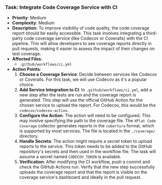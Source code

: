 ### Task: Integrate Code Coverage Service with CI

-   **Priority**: Medium
-   **Complexity**: Medium
-   **Description**: To improve visibility of code quality, the code coverage report should be easily accessible. This task involves integrating a third-party code coverage service (like Codecov or Coveralls) with the CI pipeline. This will allow developers to see coverage reports directly in pull requests, making it easier to assess the impact of their changes on test coverage.
-   **Affected Files**:
    -   `.github/workflows/ci.yml`
-   **Action Points**:
    1.  **Choose a Coverage Service**: Decide between services like Codecov or Coveralls. For this task, we will use Codecov as it's a popular choice.
    2.  **Add Service Integration to CI**: In `.github/workflows/ci.yml`, add a new step after the tests are run and the coverage report is generated. This step will use the official GitHub Action for the chosen service to upload the report. For Codecov, this would be the `codecov/codecov-action`.
    3.  **Configure the Action**: The action will need to be configured. This may involve specifying the path to the coverage file. The `XPlat Code Coverage` collector generates reports in the `cobertura` format, which is supported by most services. The file is located in the `./coverage/` directory.
    4.  **Handle Secrets**: The action might require a secret token to upload reports to the service. This token needs to be added to the GitHub repository's secrets and then used in the workflow file. The task will assume a secret named `CODECOV_TOKEN` is available.
    5.  **Verification**: After modifying the CI workflow, push a commit and check the GitHub Actions run. Verify that the new step successfully uploads the coverage report and that the report is visible on the coverage service's dashboard and ideally in the pull request.
